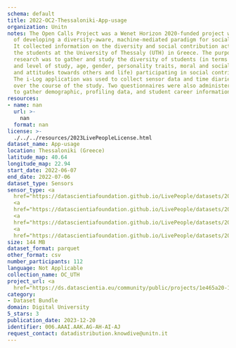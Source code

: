 ```yaml
---
schema: default
title: 2022-OC2-Thessaloniki-App-usage
organization: Unitn
notes: The Open Calls Project was a Wenet Horizon 2020-funded project with the goal
  of developing a diversity-aware, machine-mediated paradigm for social interactions.
  It collected information on the diversity and social contribution activities of
  the students at the University of Thessaly (UTH) in Greece. The purpose of this
  research was to gather and study the diversity of students (in terms of subject
  and level of study, age, gender, personality traits, moral and social values, beliefs,
  and attitudes towards others and life) participating in social contribution activities.
  The i-Log application was used to collect sensor data and time diaries from participants
  over the course of the study. Two questionnaires were also administered to respondents
  to gather demographic, profiling data, and student career information.
resources:
- name: nan
  url: >-
    nan
  format: nan
license: >-
  ./../../resources/2023LivePeopleLicense.html
dataset_name: App-usage
location: Thessaloniki (Greece)
latitude_map: 40.64
longitude_map: 22.94
start_date: 2022-06-07
end_date: 2022-07-06
dataset_type: Sensors
sensor_type: <a 
  href="https://datascientiafoundation.github.io/LivePeople/datasets/2022-OC2-Thessaloniki-Application%20Event/">application</a>,
  <a 
  href="https://datascientiafoundation.github.io/LivePeople/datasets/2022-OC2-Thessaloniki-Headset%20Plug%20Event/">headsetplug</a>,
  <a 
  href="https://datascientiafoundation.github.io/LivePeople/datasets/2022-OC2-Thessaloniki-Music%20Event/">music</a>,
  <a 
  href="https://datascientiafoundation.github.io/LivePeople/datasets/2022-OC2-Thessaloniki-Notification%20Event/">notification</a>
size: 144 MB
dataset_format: parquet
other_format: csv
number_participants: 112
language: Not Applicable
collection_name: OC_UTH
project_url: <a 
  href="https://ds.datascientia.eu/community/public/projects/1e465a20-1650-42f7-88d4-d7b1b8ed6bb3">https://ds.datascientia.eu/community/public/projects/1e465a20-1650-42f7-88d4-d7b1b8ed6bb3</a>
category:
- Dataset Bundle
domain: Digital University
5_stars: 3
publication_date: 2023-12-20
identifier: 006.AAAI.AAK.AG-AH-AI-AJ
request_contact: datadistribution.knowdive@unitn.it
---
```

